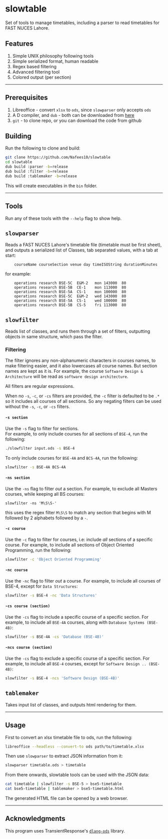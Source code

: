 # slowtable
Set of tools to manage timetables, including a parser to read timetables for
FAST NUCES Lahore.

## Features

1. Simple UNIX philosophy following tools
1. Simple serialized format, human readable
1. Regex based filtering
1. Advanced filtering tool
1. Colored output (per section)

---

## Prerequisites

1. Libreoffice - convert `xlsx` to `ods`, since `slowparser` only accepts `ods`
1. A D compiler, and `dub` - both can be downloaded from
[here](https://dlang.org/download.html#dmd)
1. `git` - to clone repo, or you can download the code from github

## Building

Run the following to clone and build:

```bash
git clone https://github.com/Nafees10/slowtable
cd slowtable
dub build :parser -b=release
dub build :filter -b=release
dub build :tablemaker -b=release
```

This will create executables in the `bin` folder.

---

## Tools

Run any of these tools with the `--help` flag to show help.

## `slowparser`

Reads a FAST NUCES Lahore's timetable file (timetable must be first sheet), and
outputs a serialized list of Classes, tab separated values, with a tab at start:

```
	courseName courseSection venue day timeISOString durationMinutes
```

for example:

```
	operations research	BSE-5C	E&M-2	mon	143000	80
	operations research	BSE-5B	CE-1	mon	113000	80
	operations research	BSE-5A	CS-1	mon	100000	80
	operations research	BSE-5C	E&M-2	wed	143000	80
	operations research	BSE-5A	CS-1	wed	100000	80
	operations research	BSE-5B	CS-5	fri	113000	80
```

## `slowfilter`

Reads list of classes, and runs them through a set of filters, outputting
objects in same structure, which pass the filter.

### Filtering

The filter ignores any non-alphanumeric characters in courses names, to make
filtering easier, and it also lowercases all course names. But section names are
kept as it is.
For example, the course `Software Design & Architecture` will be read as
`software design architecture`.

All filters are regular expressions.

When no `-s`, `-c`, or `-cs` filters are provided, the `-c` filter is defaulted
to be `.*` so it includes all courses of all sections. So any negating filters
can be used without the `-s`, `-c`, or `-cs` filters.

#### `-s section`
Use the `-s` flag to filter for sections.  
For example, to only include courses for all sections of `BSE-4`, run the
following:
```bash
./slowfilter input.ods -s BSE-4
```

To only include courses for `BSE-4A` and `BCS-4A`, run the following:
```bash
slowfilter -s BSE-4A BCS-4A
```

#### `-ns section`
Use the `-ns` flag to filter _out_ a section.
For example, to exclude all Masters courses, while keeping all BS courses:
```
slowfilter -ns 'M\S\S-'
```
this uses the regex filter `M\S\S` to match any section that begins with M
followed by 2 alphabets followed by a `-`.

#### `-c course`
Use the `-c` flag to filter for courses, i.e: include _all_ sections of a
specific course.
For example, to include all sections of Object Oriented Programming, run the
following:
```bash
slowfilter -c 'Object Oriented Programming'
```

#### `-nc course`
Use the `-nc` flag to filter _out_ a course.
For example, to include all courses of BSE-4, except for `Data Structures`:
```bash
slowfilter -s BSE-4 -nc 'Data Structures'
```

#### `-cs course (section)`
Use the `-cs` flag to include a specific course of a specific section.
For example, to include all `BSE-4A` courses, along with
`Database Systems (BSE-4B)`:
```bash
slowfilter -s BSE-4A -cs 'Database (BSE-4B)'
```

#### `-ncs course (section)`
Use the `-cs` flag to exclude a specific course of a specific section.
For example, to include all `BSE-4` courses, except for
`Software Design .. (BSE-4B)`:
```bash
slowfilter -s BSE-4 -ncs 'Software Design (BSE-4B)'
```

## `tablemaker`

Takes input list of classes, and outputs html rendering for them.

---

## Usage
First to convert an xlsx timetable file to ods, run the following:
```bash
libreoffice --headless --convert-to ods path/to/timetable.xlsx
```

Then use `slowparser` to extract JSON information from it:
```bash
slowparser timetable.ods > timetable
```

From there onwards, slowtable tools can be used with the JSON data:
```bash
cat timetable | slowfilter -s BSE-5 > bse5-timetable
cat bse5-timetable | tablemaker > bse5-timetable.html
```

The generated HTML file can be opened by a web browser.

---

## Acknowledgments
This program uses TransientResponse's [`dlang-ods`](https://github.com/TransientResponse/dlang-ods) library.
